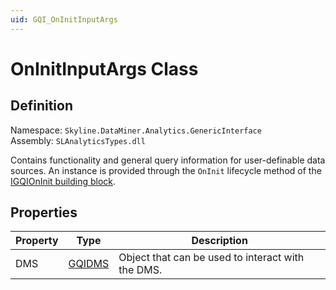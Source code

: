 ```yaml
---
uid: GQI_OnInitInputArgs
---
```


# OnInitInputArgs Class

## Definition

Namespace: `Skyline.DataMiner.Analytics.GenericInterface`  
Assembly: `SLAnalyticsTypes.dll`

Contains functionality and general query information for user-definable data sources.
An instance is provided through the `OnInit` lifecycle method of the [IGQIOnInit building block](xref:GQI_IGQIOnInit).

## Properties

| Property | Type | Description |
| -------- | ---- | ----------- |
| DMS | [GQIDMS](xref:GQI_GQIDMS) | Object that can be used to interact with the DMS. |
